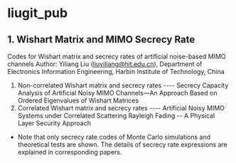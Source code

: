 # liugit_pub
## 1. Wishart Matrix and MIMO Secrecy Rate
Codes for Wishart matrix and secrecy rates of artificial noise-based MIMO channels
Author: Yiliang Liu (liuyiliang@hit.edu.cn), Department of Electronics Information Engineering, Harbin Institute of Technology, China

  1) Non-correlated Wishart matrix and secrecy rates
  ---- Secrecy Capacity Analysis of Artificial Noisy MIMO Channels—An Approach Based on Ordered Eigenvalues of Wishart Matrices
  2) Correlated Wishart matrix and secrecy rates
  ---- Artificial Noisy MIMO Systems under Correlated Scattering Rayleigh Fading -- A Physical Layer Security Approach

  * Note that only secrecy rate codes of Monte Carlo simulations and theoretical tests are shown. The details of secrecy rate expressions   are explained in corresponding papers.
